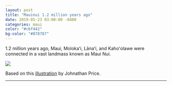 ```yaml
---
layout: post
title: "Mauinui 1.2 million years ago"
date: 2019-05-23 03:00:00 -0400
categories: maui
color: "#cbf442"
bg-color: "#878787"
---
```


1.2 million years ago, Maui, Molokaʻi, Lānaʻi, and Kahoʻolawe were connected in a vast landmass known as Maui Nui.

![](https://files.elliott.computer/images/mauinui-islands.svg)

Based on this [illustration](https://files.elliott.computer/images/mauinui-islands-price.jpg) by Johnathan Price.

---